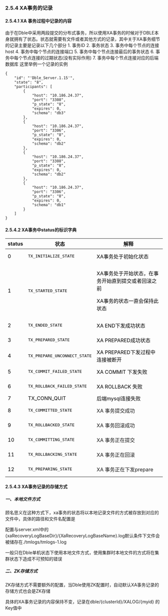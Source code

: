 ###  2.5.4 XA事务的记录
#### 2.5.4.1 XA 事务过程中记录的内容        
 由于在Dble中采用两段提交的分布式事务，所以使用XA事务的时候对于DBLE本身就拥有了状态。状态就需要有文件或者其他方式的记录，其中关于XA事务细节的记录主要是记录以下几个部分
           1. 事务ID
           2. 事务状态
           3. 事务中每个节点的连接host
           4. 事务中每个节点的连接端口
           5. 事务中每个节点连接最后的事务状态
           6. 事务中每个节点连接的过期状态(没有实际作用)
           7. 事务中每个节点连接对应的后端数据库
这里举例一个记录的实例
```
{
    "id": "'Dble_Server.1.15'",
    "state": "8",
    "participants": [
        {
            "host": "10.186.24.37",
            "port": "3308",
            "p_state": "8",
            "expires": 0,
            "schema": "db3"
        },
        {
            "host": "10.186.24.37",
            "port": "3306",
            "p_state": "8",
            "expires": 0,
            "schema": "db2"
        },
        {
            "host": "10.186.24.37",
            "port": "3308",
            "p_state": "8",
            "expires": 0,
            "schema": "db2"
        },
        {
            "host": "10.186.24.37",
            "port": "3306",
            "p_state": "8",
            "expires": 0,
            "schema": "db1"
        }
    ]
}
```

#### 2.5.4.2 XA事务中status的标识字典
<table class="confluenceTable tablesorter tablesorter-default stickyTableHeaders" style="padding: 0px;"><thead class="tableFloatingHeaderOriginal" style="position: static; margin-top: 0px; left: 286px; z-index: 3; top: 99px; width: 728px;"><tr class="tablesorter-headerRow"><th class="confluenceTh sortableHeader" data-column="0" tabindex="0" unselectable="on" style="user-select: none; min-width: 8px; max-width: none;"><div class="tablesorter-header-inner">status</div></th><th class="confluenceTh sortableHeader" data-column="1" tabindex="0" unselectable="on" style="user-select: none; min-width: 8px; max-width: none;"><div class="tablesorter-header-inner">状态</div></th><th class="confluenceTh sortableHeader" data-column="2" tabindex="0" unselectable="on" style="user-select: none; min-width: 8px; max-width: none;"><div class="tablesorter-header-inner">解释</div></th></tr></thead><thead class="tableFloatingHeader" style="display: none;"><tr class="tablesorter-headerRow"><th class="confluenceTh sortableHeader" data-column="0" tabindex="0" unselectable="on" style="user-select: none;"><div class="tablesorter-header-inner">status</div></th><th class="confluenceTh sortableHeader" data-column="1" tabindex="0" unselectable="on" style="user-select: none;"><div class="tablesorter-header-inner">状态</div></th><th class="confluenceTh sortableHeader" data-column="2" tabindex="0" unselectable="on" style="user-select: none;"><div class="tablesorter-header-inner">解释</div></th></tr></thead><tbody><tr><td class="confluenceTd"><span style="color: rgb(0,0,0);">0</span></td><td class="confluenceTd"><pre><span style="color: rgb(0,0,0);">TX_INITIALIZE_STATE</span></pre></td><td class="confluenceTd"><span style="color: rgb(0,0,0);">XA事务处于初始化状态</span></td></tr><tr><td class="confluenceTd"><span style="color: rgb(0,0,0);">1</span></td><td class="confluenceTd"><pre><span style="color: rgb(0,0,0);">TX_STARTED_STATE</span></pre></td><td class="confluenceTd"><p><span style="color: rgb(0,0,0);">XA事务处于开始状态，在事务开始直到提交或者回滚之前</span></p><p><span style="color: rgb(0,0,0);">XA事务的状态一直会保持此状态</span></p></td></tr><tr><td class="confluenceTd"><span style="color: rgb(0,0,0);">2</span></td><td class="confluenceTd"><pre><span style="color: rgb(0,0,0);">TX_ENDED_STATE</span></pre></td><td class="confluenceTd"><span style="color: rgb(0,0,0);">XA END下发成功状态</span></td></tr><tr><td colspan="1" class="confluenceTd"><span style="color: rgb(0,0,0);">3</span></td><td colspan="1" class="confluenceTd"><pre><span style="color: rgb(0,0,0);">TX_PREPARED_STATE</span></pre></td><td colspan="1" class="confluenceTd"><span style="color: rgb(0,0,0);">XA PREPARED成功状态</span></td></tr><tr><td colspan="1" class="confluenceTd"><span style="color: rgb(0,0,0);">4</span></td><td colspan="1" class="confluenceTd"><pre><span style="color: rgb(0,0,0);">TX_PREPARE_UNCONNECT_STATE</span></pre></td><td colspan="1" class="confluenceTd"><span style="color: rgb(0,0,0);">XA PREPARED下发过程中连接被断开</span></td></tr><tr><td colspan="1" class="confluenceTd"><span style="color: rgb(0,0,0);">5</span></td><td colspan="1" class="confluenceTd"><pre><span style="color: rgb(0,0,0);">TX_COMMIT_FAILED_STATE</span></pre></td><td colspan="1" class="confluenceTd"><span style="color: rgb(0,0,0);">XA COMMIT 下发失败</span></td></tr><tr><td colspan="1" class="confluenceTd"><span style="color: rgb(0,0,0);">6</span></td><td colspan="1" class="confluenceTd"><pre><span style="color: rgb(0,0,0);">TX_ROLLBACK_FAILED_STATE</span></pre></td><td colspan="1" class="confluenceTd"><span style="color: rgb(0,0,0);">XA ROLLBACK 失败</span></td></tr><tr><td colspan="1" class="confluenceTd"><span style="color: rgb(0,0,0);">7</span></td><td colspan="1" class="confluenceTd"><span style="color: rgb(0,0,0);"> TX_CONN_QUIT</span></td><td colspan="1" class="confluenceTd"><span style="color: rgb(0,0,0);">后端mysql连接失败</span></td></tr><tr><td colspan="1" class="confluenceTd"><span style="color: rgb(0,0,0);">8</span></td><td colspan="1" class="confluenceTd"><pre><span style="color: rgb(0,0,0);">TX_COMMITTED_STATE</span></pre></td><td colspan="1" class="confluenceTd">XA 事务提交成功</td></tr><tr><td colspan="1" class="confluenceTd"><span style="color: rgb(0,0,0);">9</span></td><td colspan="1" class="confluenceTd"><pre><span style="color: rgb(0,0,0);">TX_ROLLBACKED_STATE</span></pre></td><td colspan="1" class="confluenceTd">XA 事务回滚成功</td></tr><tr><td colspan="1" class="confluenceTd"><span style="color: rgb(0,0,0);">10</span></td><td colspan="1" class="confluenceTd"><pre><span style="color: rgb(0,0,0);">TX_COMMITTING_STATE</span></pre></td><td colspan="1" class="confluenceTd">XA 事务正在提交</td></tr><tr><td colspan="1" class="confluenceTd"><span style="color: rgb(0,0,0);">11</span></td><td colspan="1" class="confluenceTd"><pre><span style="color: rgb(0,0,0);">TX_ROLLBACKING_STATE</span></pre></td><td colspan="1" class="confluenceTd">XA 事务正在回滚</td></tr><tr><td colspan="1" class="confluenceTd"><span style="color: rgb(0,0,0);">12</span></td><td colspan="1" class="confluenceTd"><pre><span style="color: rgb(0,0,0);">TX_PREPARING_STATE</span></pre></td><td colspan="1" class="confluenceTd">XA 事务正在下发prepare</td></tr></tbody></table>

#### 2.5.4.3  XA事务记录的存储方式
#####  一、本地文件方式
   顾名思义在这种方式下，xa事务的状态将以本地记录文件的方式被存放到对应的文件中，具体的路径和文件名配置是

   配置与server.xml中的{xaRecoveryLogBaseDir}/{XaRecoveryLogBaseName}.log默认条件下文件会被储存在./tmlogs/tmlogs-1.log

   一般只在Dble单机状态下使用本地文件方式，使用集群时本地文件的方式将在集群状态下造成不可预知的错误

#####  二、ZK存储方式
   ZK存储方式不需要额外的配置，当Dble使用ZK配置时，自动默认XA事务记录的存储方式也会是ZK存储

   具体的XA事务记录的内容保持不变，记录在dble/{clusterId}/XALOG/{myid} 的Key值中

